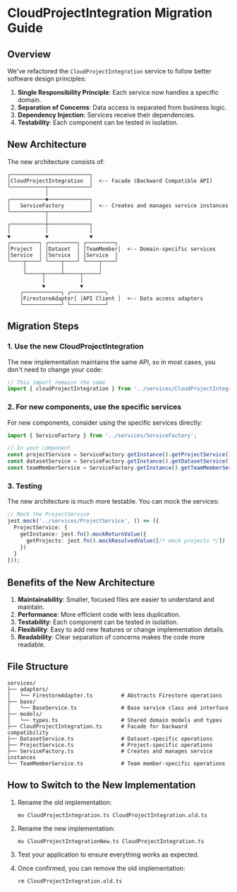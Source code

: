 # CloudProjectIntegration Migration Guide

## Overview

We've refactored the `CloudProjectIntegration` service to follow better software design principles:

1. **Single Responsibility Principle**: Each service now handles a specific domain.
2. **Separation of Concerns**: Data access is separated from business logic.
3. **Dependency Injection**: Services receive their dependencies.
4. **Testability**: Each component can be tested in isolation.

## New Architecture

The new architecture consists of:

```
┌─────────────────────────┐
│CloudProjectIntegration  │  <-- Facade (Backward Compatible API)
└───────────┬─────────────┘
            │
┌───────────▼─────────────┐
│   ServiceFactory        │  <-- Creates and manages service instances
└───────────┬─────────────┘
            │
┌───────────┼─────────────┐
│           │             │
▼           ▼             ▼
┌─────────┐ ┌─────────┐ ┌─────────┐
│Project  │ │Dataset  │ │TeamMember│  <-- Domain-specific services
│Service  │ │Service  │ │Service  │
└────┬────┘ └────┬────┘ └────┬────┘
     │           │           │
     └─────┬─────┴─────┬─────┘
           │           │
           ▼           ▼
    ┌────────────┐ ┌───────────┐
    │FirestoreAdapter│ │API Client │  <-- Data access adapters
    └────────────┘ └───────────┘
```

## Migration Steps

### 1. Use the new CloudProjectIntegration

The new implementation maintains the same API, so in most cases, you don't need to change your code:

```typescript
// This import remains the same
import { cloudProjectIntegration } from '../services/CloudProjectIntegration';
```

### 2. For new components, use the specific services

For new components, consider using the specific services directly:

```typescript
import { ServiceFactory } from '../services/ServiceFactory';

// In your component
const projectService = ServiceFactory.getInstance().getProjectService();
const datasetService = ServiceFactory.getInstance().getDatasetService();
const teamMemberService = ServiceFactory.getInstance().getTeamMemberService();
```

### 3. Testing

The new architecture is much more testable. You can mock the services:

```typescript
// Mock the ProjectService
jest.mock('../services/ProjectService', () => ({
  ProjectService: {
    getInstance: jest.fn().mockReturnValue({
      getProjects: jest.fn().mockResolvedValue([/* mock projects */])
    })
  }
}));
```

## Benefits of the New Architecture

1. **Maintainability**: Smaller, focused files are easier to understand and maintain.
2. **Performance**: More efficient code with less duplication.
3. **Testability**: Each component can be tested in isolation.
4. **Flexibility**: Easy to add new features or change implementation details.
5. **Readability**: Clear separation of concerns makes the code more readable.

## File Structure

```
services/
├── adapters/
│   └── FirestoreAdapter.ts         # Abstracts Firestore operations
├── base/
│   └── BaseService.ts              # Base service class and interface
├── models/
│   └── types.ts                    # Shared domain models and types
├── CloudProjectIntegration.ts      # Facade for backward compatibility
├── DatasetService.ts               # Dataset-specific operations
├── ProjectService.ts               # Project-specific operations
├── ServiceFactory.ts               # Creates and manages service instances
└── TeamMemberService.ts            # Team member-specific operations
```

## How to Switch to the New Implementation

1. Rename the old implementation:
   ```
   mv CloudProjectIntegration.ts CloudProjectIntegration.old.ts
   ```

2. Rename the new implementation:
   ```
   mv CloudProjectIntegrationNew.ts CloudProjectIntegration.ts
   ```

3. Test your application to ensure everything works as expected.

4. Once confirmed, you can remove the old implementation:
   ```
   rm CloudProjectIntegration.old.ts
   ```
